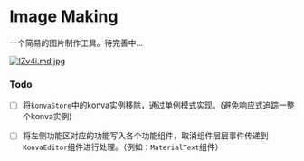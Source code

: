# Image Making

一个简易的图片制作工具。待完善中...

[![IZv4i.md.jpg](https://s1.328888.xyz/2022/09/24/IZv4i.md.jpg)](https://imgloc.com/i/IZv4i)













### Todo

- [ ] 将`konvaStore`中的konva实例移除，通过单例模式实现。(避免响应式追踪一整个konva实例)

- [ ] 将左侧功能区对应的功能写入各个功能组件，取消组件层层事件传递到`KonvaEditor`组件进行处理。（例如：`MaterialText`组件）